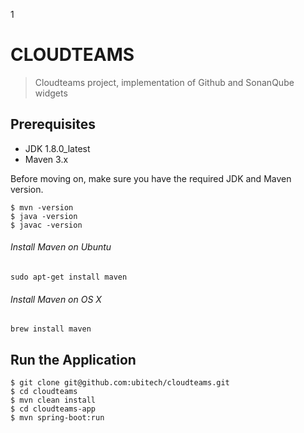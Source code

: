 1

# CLOUDTEAMS
> Cloudteams project, implementation of Github and SonanQube widgets

## Prerequisites

* JDK 1.8.0_latest
* Maven 3.x

Before moving on, make sure you have the required JDK and Maven version.
 
	$ mvn -version
	$ java -version
	$ javac -version

###### Install Maven on Ubuntu 
	sudo apt-get install maven
	
###### Install Maven on OS X
	brew install maven

## Run the Application

	$ git clone git@github.com:ubitech/cloudteams.git
	$ cd cloudteams
	$ mvn clean install
	$ cd cloudteams-app
	$ mvn spring-boot:run
